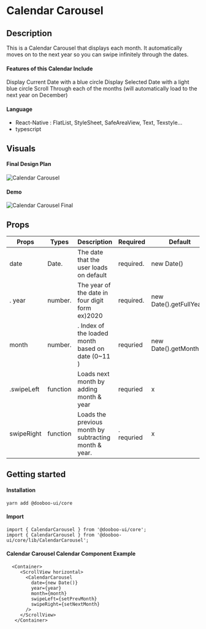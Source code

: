 # Calendar Carousel

## Description

This is a Calendar Carousel that displays each month. It automatically moves on to the next year so you can swipe infinitely through the dates. 

#### Features of this Calendar Include
Display Current Date with a blue circle
Display Selected Date with a light blue circle
Scroll Through each of the months (will automatically load to the next year on December)


#### Language
- React-Native : FlatList, StyleSheet, SafeAreaView, Text, Texstyle...
- typescript 

## Visuals

#### Final Design Plan

![Calendar Carousel](https://user-images.githubusercontent.com/59305253/87650055-0f0bc580-c78c-11ea-9396-2c0230302337.png)

#### Demo

![Calendar Carousel Final](https://user-images.githubusercontent.com/59305253/87649593-75441880-c78b-11ea-96a5-24563ae43f7a.png)

## Props
|   Props   |   Types   |                Description                              |   Required |          Default         | 
|-----------|-----------|---------------------------------------------------------|------------|--------------------------|
|   date    |   Date.   |  The date that the user loads on default                |  required. | new Date()               |
|.  year    |   number. |  The year of the date in four digit form ex)2020        |  required. | new Date().getFullYear() |
|   month   |   number. |. Index of the loaded month based on date      (0~11 )   |  requried  | new Date().getMonth()    |
|.swipeLeft |  function |  Loads next month by adding month & year                |  requried  | x                        |
| swipeRight|  function |  Loads the previous month by subtracting month & year.  |. requried  | x                        |


## Getting started

#### Installation

```
yarn add @dooboo-ui/core
```
#### Import

```
import { CalendarCarousel } from '@dooboo-ui/core';
import { CalendarCarousel } from '@dooboo-ui/core/lib/CalendarCarousel';
```

#### Calendar Carousel Calendar Component Example

```
  <Container>
     <ScrollView horizontal>
       <CalendarCarousel
         date={new Date()}
         year={year}
         month={month}
         swipeLeft={setPrevMonth}
         swipeRight={setNextMonth}
       />
     </ScrollView>
   </Container>

```



